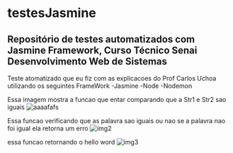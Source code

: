 # testesJasmine
Repositório de testes automatizados com Jasmine Framework, Curso Técnico Senai Desenvolvimento Web de Sistemas
-----

Teste  atomatizado que eu fiz com as explicacoes do Prof Carlos Uchoa utilizando os seguintes FrameWork
-Jasmine
-Node
-Nodemon


Essa imagem mostra a funcao que entar comparando que a Str1 e Str2 sao iguais
![aaaafafs](https://user-images.githubusercontent.com/85997077/158916230-0b9f8cb0-e7be-45a9-8f8d-610ec07fe7ab.PNG)

Essa funcao verificando que as palavra sao iguais ou nao se a palavra nao foi igual ela retorna um erro
![img2](https://user-images.githubusercontent.com/85997077/158917399-3c02986a-fc38-4a60-9dbb-3584a112089b.PNG)

essa funcao retornando o hello word
![img3](https://user-images.githubusercontent.com/85997077/158917016-401a4c23-6793-4f5c-8ed6-315a8944cf8d.PNG)
